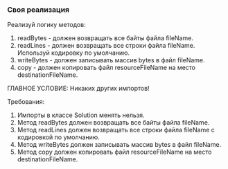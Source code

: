 
### Своя реализация

Реализуй логику методов:
1. readBytes - должен возвращать все байты файла fileName.
2. readLines - должен возвращать все строки файла fileName. Используй кодировку по умолчанию.
3. writeBytes - должен записывать массив bytes в файл fileName.
4. copy - должен копировать файл resourceFileName на место destinationFileName.

ГЛАВНОЕ УСЛОВИЕ:
Никаких других импортов!


Требования:
1.	Импорты в классе Solution менять нельзя.
2.	Метод readBytes должен возвращать все байты файла fileName.
3.	Метод readLines должен возвращать все строки файла fileName с кодировкой по умолчанию.
4.	Метод writeBytes должен записывать массив bytes в файл fileName.
5.	Метод copy должен копировать файл resourceFileName на место destinationFileName.


